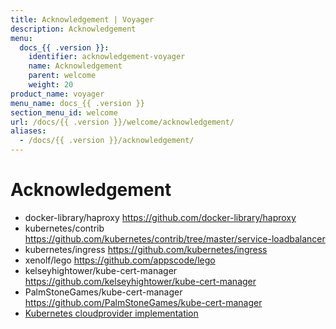 ```yaml
---
title: Acknowledgement | Voyager
description: Acknowledgement
menu:
  docs_{{ .version }}:
    identifier: acknowledgement-voyager
    name: Acknowledgement
    parent: welcome
    weight: 20
product_name: voyager
menu_name: docs_{{ .version }}
section_menu_id: welcome
url: /docs/{{ .version }}/welcome/acknowledgement/
aliases:
  - /docs/{{ .version }}/acknowledgement/
---
```


# Acknowledgement

 - docker-library/haproxy https://github.com/docker-library/haproxy
 - kubernetes/contrib https://github.com/kubernetes/contrib/tree/master/service-loadbalancer
 - kubernetes/ingress https://github.com/kubernetes/ingress
 - xenolf/lego https://github.com/appscode/lego
 - kelseyhightower/kube-cert-manager https://github.com/kelseyhightower/kube-cert-manager
 - PalmStoneGames/kube-cert-manager https://github.com/PalmStoneGames/kube-cert-manager
 - [Kubernetes cloudprovider implementation](https://github.com/kubernetes/kubernetes/tree/master/pkg/cloudprovider)
